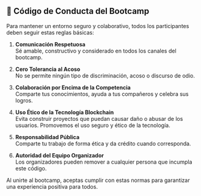## 🧭 Código de Conducta del Bootcamp

Para mantener un entorno seguro y colaborativo, todos los participantes deben seguir estas reglas básicas:

1. **Comunicación Respetuosa**  
   Sé amable, constructivo y considerado en todos los canales del bootcamp.

2. **Cero Tolerancia al Acoso**  
   No se permite ningún tipo de discriminación, acoso o discurso de odio.

3. **Colaboración por Encima de la Competencia**  
   Comparte tus conocimientos, ayuda a tus compañeros y celebra sus logros.

4. **Uso Ético de la Tecnología Blockchain**  
   Evita construir proyectos que puedan causar daño o abusar de los usuarios. Promovemos el uso seguro y ético de la tecnología.

5. **Responsabilidad Pública**  
   Comparte tu trabajo de forma ética y da crédito cuando corresponda.

6. **Autoridad del Equipo Organizador**  
   Los organizadores pueden remover a cualquier persona que incumpla este código.

Al unirte al bootcamp, aceptas cumplir con estas normas para garantizar una experiencia positiva para todos.
